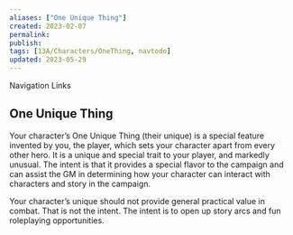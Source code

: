 ```yaml
---
aliases: ["One Unique Thing"]
created: 2023-02-07
permalink: 
publish: 
tags: [13A/Characters/OneThing, navtodo]
updated: 2023-05-29
---
```


Navigation Links

## One Unique Thing

Your character’s One Unique Thing (their unique) is a special feature invented by you, the player, which sets your character apart from every other hero. It is a unique and special trait to your player, and markedly unusual. The intent is that it provides a special flavor to the campaign and can assist the GM in determining how your character can interact with characters and story in the campaign.

Your character’s unique should not provide general practical value in combat. That is not the intent. The intent is to open up story arcs and fun roleplaying opportunities.
